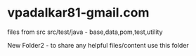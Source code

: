 # vpadalkar81-gmail.com
files from src
src/test/java - base,data,pom,test,utility

New Folder2 - to share any helpful files/content use this folder
